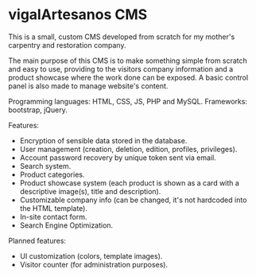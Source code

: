 # vigalArtesanos CMS
This is a small, custom CMS developed from scratch for my mother's carpentry and restoration company.

The main purpose of this CMS is to make something simple from scratch and easy to use, providing to the visitors company information and a product showcase where the work done can be exposed. A basic control panel is also made to manage website's content.

Programming languages: HTML, CSS, JS, PHP and MySQL.
Frameworks: bootstrap, jQuery.

Features:
- Encryption of sensible data stored in the database.
- User management (creation, deletion, edition, profiles, privileges).
- Account password recovery by unique token sent via email.
- Search system.
- Product categories.
- Product showcase system (each product is shown as a card with a descriptive image(s), title and description).
- Customizable company info (can be changed, it's not hardcoded into the HTML template).
- In-site contact form.
- Search Engine Optimization.

Planned features:
- UI customization (colors, template images).
- Visitor counter (for administration purposes).
